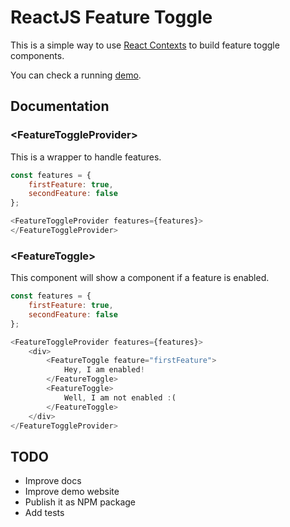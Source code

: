 # ReactJS Feature Toggle

This is a simple way to use [React
Contexts](https://facebook.github.io/react/docs/context.html) to build feature
toggle components.

You can check a running [demo](http://wmartins.github.io/react-feature-toggle/).

## Documentation

### &lt;FeatureToggleProvider&gt;

This is a wrapper to handle features.

```javascript
const features = {
    firstFeature: true,
    secondFeature: false
};

<FeatureToggleProvider features={features}>
</FeatureToggleProvider>
```

### &lt;FeatureToggle&gt;

This component will show a component if a feature is enabled.

```javascript
const features = {
    firstFeature: true,
    secondFeature: false
};

<FeatureToggleProvider features={features}>
    <div>
        <FeatureToggle feature="firstFeature">
            Hey, I am enabled!
        </FeatureToggle>
        <FeatureToggle>
            Well, I am not enabled :(
        </FeatureToggle>
    </div>
</FeatureToggleProvider>
```

## TODO

- Improve docs
- Improve demo website
- Publish it as NPM package
- Add tests
